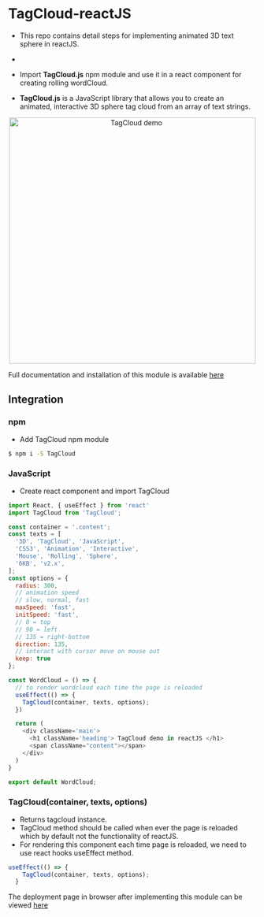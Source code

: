 # TagCloud-reactJS

- This repo contains detail steps for implementing animated 3D text sphere in reactJS.

- 
- Import <b>TagCloud.js</b> npm module and use it in a react component for creating rolling wordCloud.

- <b>TagCloud.js</b> is a JavaScript library that allows you to create an animated, interactive 3D sphere tag cloud from an array of text strings.

<p align="center">
  <img alt="TagCloud demo" src="TagCloud.mp4" width="500">
</p>

Full documentation and installation of this module is available [here](https://github.com/cong-min/TagCloud)

## Integration

### npm

- Add TagCloud npm module
```bash
$ npm i -S TagCloud
```

### JavaScript

- Create react component and import TagCloud

```js
import React, { useEffect } from 'react'
import TagCloud from 'TagCloud';

const container = '.content';
const texts = [
  '3D', 'TagCloud', 'JavaScript',
  'CSS3', 'Animation', 'Interactive',
  'Mouse', 'Rolling', 'Sphere',
  '6KB', 'v2.x',
];
const options = {
  radius: 300,
  // animation speed
  // slow, normal, fast
  maxSpeed: 'fast',
  initSpeed: 'fast',
  // 0 = top
  // 90 = left
  // 135 = right-bottom
  direction: 135,
  // interact with cursor move on mouse out
  keep: true
};

const WordCloud = () => {
  // to render wordcloud each time the page is reloaded
  useEffect(() => {
    TagCloud(container, texts, options);
  })

  return (
    <div className='main'>
      <h1 className='heading'> TagCloud demo in reactJS </h1>
      <span className="content"></span>
    </div>
  )
}

export default WordCloud;

```

### TagCloud(container, texts, options)

- Returns tagcloud instance.
- TagCloud method should be called when ever the page is reloaded which by default not the functionality of reactJS.
- For rendering this component each time page is reloaded, we need to use react hooks useEffect method.
``` js
useEffect(() => {
    TagCloud(container, texts, options);
  }
```

The deployment page in browser after implementing this module can be viewed [here](https://sairamkiran9.github.io//TagCloud-reactJS/)

